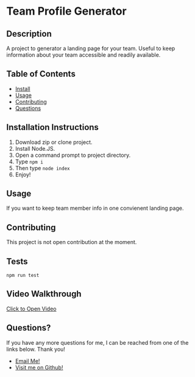 
  # Team Profile Generator

  ## Description
  A project to generator a landing page for your team. Useful to keep information about your team accessible and readily available.

  ## Table of Contents
  - [Install](#installation-instructions)
  - [Usage](#usage)
  - [Contributing](#contributing)
  - [Questions](#questions) 

  ## Installation Instructions
  1. Download zip or clone project.
2. Install Node.JS.
3. Open a command prompt to project directory.
4. Type `npm i`
5. Then type `node index`
6. Enjoy!


  ## Usage
  If you want to keep team member info in one convienent landing page.

  

  ## Contributing
  This project is not open contribution at the moment.

  ## Tests
`npm run test`

## Video Walkthrough
[Click to Open Video](https://drive.google.com/file/d/18w7T2ygOqYEKjobp8it-2L3ufuJ6my41/view)

  ## Questions?
  If you have any more questions for me, I can be reached from one of the links below. Thank you!
  - [Email Me!](mailto:dhunts258@gmail.com)
  - [Visit me on Github!](https://github.com/verbaldye)
